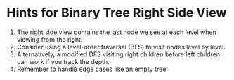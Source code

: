 # Hints for Binary Tree Right Side View

1. The right side view contains the last node we see at each level when viewing from the right.
2. Consider using a level-order traversal (BFS) to visit nodes level by level.
3. Alternatively, a modified DFS visiting right children before left children can work if you track the depth.
4. Remember to handle edge cases like an empty tree.
